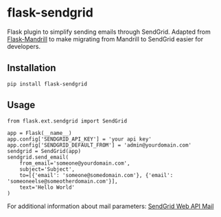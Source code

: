 flask-sendgrid
==============

Flask plugin to simplify sending emails through SendGrid. Adapted from [Flask-Mandrill](https://github.com/volker48/flask-mandrill)
to make migrating from Mandrill to SendGrid easier for developers.


Installation
------------

    pip install flask-sendgrid

Usage
-----

    from flask.ext.sendgrid import SendGrid

    app = Flask(__name__)
    app.config['SENDGRID_API_KEY'] = 'your api key'
    app.config['SENDGRID_DEFAULT_FROM'] = 'admin@yourdomain.com'
    sendgrid = SendGrid(app)
    sendgrid.send_email(
        from_email='someone@yourdomain.com',
        subject='Subject',
        to=[{'email': 'someone@somedomain.com'}, {'email': 'someoneelse@someotherdomain.com'}],
        text='Hello World'
    )


For additional information about mail parameters: [SendGrid Web API Mail](https://sendgrid.com/docs/API_Reference/Web_API/mail.html#parameters-mail)
